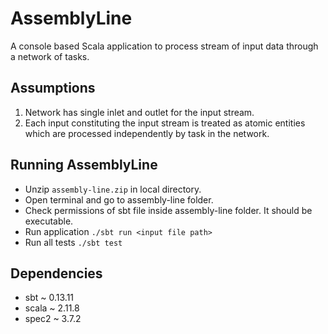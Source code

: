 # AssemblyLine

A console based Scala application to process stream of input data through a network of tasks.

Assumptions
-----------

1. Network has single inlet and outlet for the input stream.
2. Each input constituting the input stream is treated as atomic entities which are processed independently by task in the network.


Running AssemblyLine
--------------------

* Unzip ```assembly-line.zip``` in local directory.
* Open terminal and go to assembly-line folder.
* Check permissions of sbt file inside assembly-line folder. It should be executable.
* Run application ```./sbt run <input file path>```
* Run all tests ```./sbt test```


Dependencies
------------

* sbt   ~ 0.13.11
* scala ~ 2.11.8
* spec2 ~ 3.7.2

